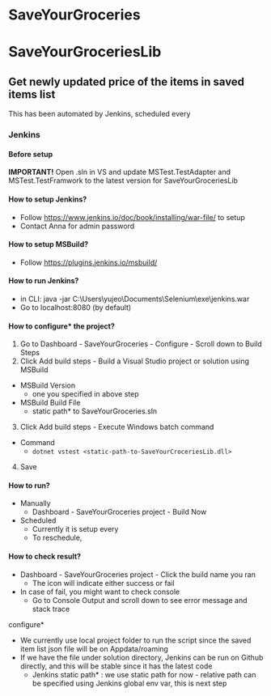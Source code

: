 # SaveYourGroceries

# SaveYourGroceriesLib
## Get newly updated price of the items in saved items list
This has been automated by Jenkins, scheduled every <time>
### Jenkins
#### Before setup
**IMPORTANT!** Open .sln in VS and update MSTest.TestAdapter and MSTest.TestFramwork to the latest version for SaveYourGroceriesLib
#### How to setup Jenkins?
- Follow https://www.jenkins.io/doc/book/installing/war-file/ to setup
- Contact Anna for admin password
#### How to setup MSBuild?
- Follow https://plugins.jenkins.io/msbuild/
#### How to run Jenkins?
- in CLI: java -jar C:\Users\yujeo\Documents\Selenium\exe\jenkins.war
- Go to localhost:8080 (by default)
#### How to configure* the project?
1. Go to Dashboard - SaveYourGroceries - Configure - Scroll down to Build Steps
2. Click Add build steps - Build a Visual Studio project or solution using MSBuild
  - MSBuild Version
      - one you specified in above step
  - MSBuild Build File
      - static path* to SaveYourGroceries.sln
3. Click Add build steps - Execute Windows batch command
  - Command
      - ``dotnet vstest <static-path-to-SaveYourCroceriesLib.dll>``
4. Save
#### How to run?
- Manually
  - Dashboard - SaveYourGroceries project - Build Now
- Scheduled
  - Currently it is setup every <time>
  - To reschedule, 
#### How to check result?
- Dashboard - SaveYourGroceries project - Click the build name you ran
  - The icon will indicate either success or fail
- In case of fail, you might want to check console
  - Go to Console Output and scroll down to see error message and stack trace

configure*
- We currently use local project folder to run the script since the saved item list json file will be on Appdata/roaming
- If we have the file under solution directory, Jenkins can be run on Github directly, and this will be stable since it has the latest code
  - Jenkins
static path* : we use static path for now - relative path can be specified using Jenkins global env var, this is next step
